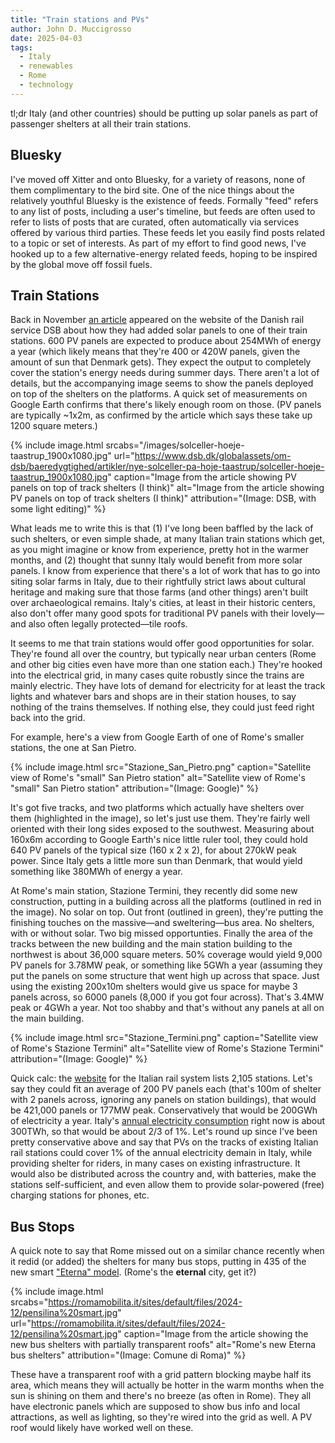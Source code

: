 ```yaml
---
title: "Train stations and PVs"
author: John D. Muccigrosso
date: 2025-04-03
tags:
  - Italy
  - renewables
  - Rome
  - technology
---
```


tl;dr Italy (and other countries) should be putting up solar panels as part of passenger shelters at all their train stations.

## Bluesky

I've moved off Xitter and onto Bluesky, for a variety of reasons, none of them complimentary to the bird site. One of the nice things about the relatively youthful Bluesky is the existence of feeds. Formally "feed" refers to any list of posts, including a user's timeline, but feeds are often used to refer to lists of posts that are curated, often automatically via services offered by various third parties. These feeds let you easily find posts related to a topic or set of interests. As part of my effort to find good news, I've hooked up to a few alternative-energy related feeds, hoping to be inspired by the global move off fossil fuels.

## Train Stations

Back in November [an article](https://www.dsb.dk/om-dsb/baredygtighed/indsatser/nye-solceller-paa-hoeje-taastrup/) appeared on the website of the Danish rail service DSB about how they had added solar panels to one of their train stations. 600 PV panels are expected to produce about 254MWh of energy a year (which likely means that they're 400 or 420W panels, given the amount of sun that Denmark gets). They expect the output to completely cover the station's energy needs during summer days. There aren't a lot of details, but the accompanying image seems to show the panels deployed on top of the shelters on the platforms. A quick set of measurements on Google Earth confirms that there's likely enough room on those. (PV panels are typically ~1x2m, as confirmed by the article which says these take up 1200 square meters.)

{% include image.html 
    srcabs="/images/solceller-hoeje-taastrup_1900x1080.jpg" 
    url="https://www.dsb.dk/globalassets/om-dsb/baeredygtighed/artikler/nye-solceller-pa-hoje-taastrup/solceller-hoeje-taastrup_1900x1080.jpg" 
    caption="Image from the article showing PV panels on top of track shelters (I think)"
    alt="Image from the article showing PV panels on top of track shelters (I think)" 
    attribution="(Image: DSB, with some light editing)" 
%}

What leads me to write this is that (1) I've long been baffled by the lack of such shelters, or even simple shade, at many Italian train stations which get, as you might imagine or know from experience, pretty hot in the warmer months, and (2) thought that sunny Italy would benefit from more solar panels. I know from experience that there's a lot of work that has to go into siting solar farms in Italy, due to their rightfully strict laws about cultural heritage and making sure that those farms (and other things) aren't built over archaeological remains. Italy's cities, at least in their historic centers, also don't offer many good spots for traditional PV panels with their lovely—and also often legally protected—tile roofs.

It seems to me that train stations would offer good opportunities for solar. They're found all over the country, but typically near urban centers (Rome and other big cities even have more than one station each.) They're hooked into the electrical grid, in many cases quite robustly since the trains are mainly electric. They have lots of demand for electricity for at least the track lights and whatever bars and shops are in their station houses, to say nothing of the trains themselves. If nothing else, they could just feed right back into the grid.

For example, here's a view from Google Earth of one of Rome's smaller stations, the one at San Pietro.

{% include image.html 
    src="Stazione_San_Pietro.png" 
    caption="Satellite view of Rome's &quot;small&quot; San Pietro station"
    alt="Satellite view of Rome's &quot;small&quot; San Pietro station" 
    attribution="(Image: Google)" 
%}

It's got five tracks, and two platforms which actually have shelters over them (highlighted in the image), so let's just use them. They're fairly well oriented with their long sides exposed to the southwest. Measuring about 160x6m according to Google Earth's nice little ruler tool, they could hold 640 PV panels of the typical size (160 x 2 x 2), for about 270kW peak power. Since Italy gets a little more sun than Denmark, that would yield something like 380MWh of energy a year.

At Rome's main station, Stazione Termini, they recently did some new construction, putting in a building across all the platforms (outlined in red in the image). No solar on top. Out front (outlined in green), they're putting the finishing touches on the massive—and sweltering—bus area. No shelters, with or without solar. Two big missed opportunties. Finally the area of the tracks between the new building and the main station building to the northwest is about 36,000 square meters. 50% coverage would yield 9,000 PV panels for 3.78MW peak, or something like 5GWh a year (assuming they put the panels on some structure that went high up across that space. Just using the existing 200x10m shelters would give us space for maybe 3 panels across, so 6000 panels (8,000 if you got four across). That's 3.4MW peak or 4GWh a year. Not too shabby and that's without any panels at all on the main building.

{% include image.html 
    src="Stazione_Termini.png" 
    caption="Satellite view of Rome's Stazione Termini"
    alt="Satellite view of Rome's Stazione Termini" 
    attribution="(Image: Google)" 
%}

Quick calc: the [website](https://www.rfi.it/it/stazioni.html) for the Italian rail system lists 2,105 stations. Let's say they could fit an average of 200 PV panels each (that's 100m of shelter with 2 panels across, ignoring any panels on station buildings), that would be 421,000 panels or 177MW peak. Conservatively that would be 200GWh of electricity a year. Italy's [annual electricity consumption](https://www.statista.com/statistics/799638/total-electricity-consumption-in-italy/) right now is about 300TWh, so that would be about 2/3 of 1%. Let's round up since I've been pretty conservative above and say that PVs on the tracks of existing Italian rail stations could cover 1% of the annual electricity demain in Italy, while providing shelter for riders, in many cases on existing infrastructure. It would also be distributed across the country and, with batteries, make the stations self-sufficient, and even allow them to provide solar-powered (free) charging stations for phones, etc.

## Bus Stops

A quick note to say that Rome missed out on a similar chance recently when it redid (or added) the shelters for many bus stops, putting in 435 of the new smart ["Eterna" model](https://romamobilita.it/it/node/23645). (Rome's the **eternal** city, get it?)

{% include image.html 
    srcabs="https://romamobilita.it/sites/default/files/2024-12/pensilina%20smart.jpg" 
    url="https://romamobilita.it/sites/default/files/2024-12/pensilina%20smart.jpg" 
    caption="Image from the article showing the new bus shelters with partially transparent roofs"
    alt="Rome's new Eterna bus shelters" 
    attribution="(Image: Comune di Roma)" 
%}

These have a transparent roof with a grid pattern blocking maybe half its area, which means they will actually be hotter in the warm months when the sun is shining on them and there's no breeze (as often in Rome). They all have electronic panels which are supposed to show bus info and local attractions, as well as lighting, so they're wired into the grid as well. A PV roof would likely have worked well on these.
